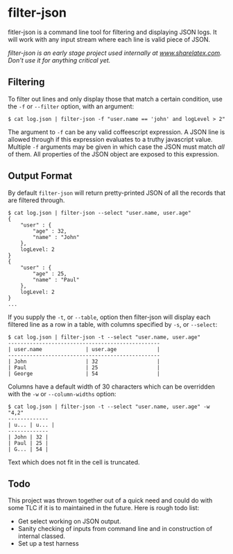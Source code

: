 filter-json
===========

fitler-json is a command line tool for filtering and displaying JSON logs. It
will work with any input stream where each line is valid piece of JSON.

_filter-json is an early stage project used internally at www.sharelatex.com.
Don't use it for anything critical yet._

Filtering
---------

To filter out lines and only display those that match a certain condition, use
the `-f` or `--filter` option, with an argument:

    $ cat log.json | filter-json -f "user.name == 'john' and logLevel > 2"

The argument to `-f` can be any valid coffeescript expression. A JSON line is
allowed through if this expression evaluates to a truthy javascript value.
Multiple `-f` arguments may be given in which case the JSON must match _all_ of
them. All properties of the JSON object are exposed to this expression.

Output Format
-------------

By default `filter-json` will return pretty-printed JSON of all the records that
are filtered through.

    $ cat log.json | filter-json --select "user.name, user.age"
    {
        "user" : {
            "age" : 32,
            "name" : "John"
        },
        logLevel: 2
    }
    {
        "user" : {
            "age" : 25,
            "name" : "Paul"
        },
        logLevel: 2
    }
    ...      

If you supply the `-t`, or `--table`, option then filter-json will display each
filtered line as a row in a table, with columns specified by `-s`, or
`--select`:

    $ cat log.json | filter-json -t --select "user.name, user.age"
    -------------------------------------------------
    | user.name              | user.age             |
    -------------------------------------------------
    | John                   | 32                   |
    | Paul                   | 25                   |
    | George                 | 54                   |

Columns have a default width of 30 characters which can be overridden with the
`-w` or `--column-widths` option:

    $ cat log.json | filter-json -t --select "user.name, user.age" -w "4,2"
    -------------
    | u... | u... |
    -------------
    | John | 32 |
    | Paul | 25 |
    | G... | 54 |

Text which does not fit in the cell is truncated. 

Todo
----

This project was thrown together out of a quick need and could do with some TLC
if it is to maintained in the future. Here is rough todo list:

* Get select working on JSON output.
* Sanity checking of inputs from command line and in construction of internal
  classed.
* Set up a test harness

